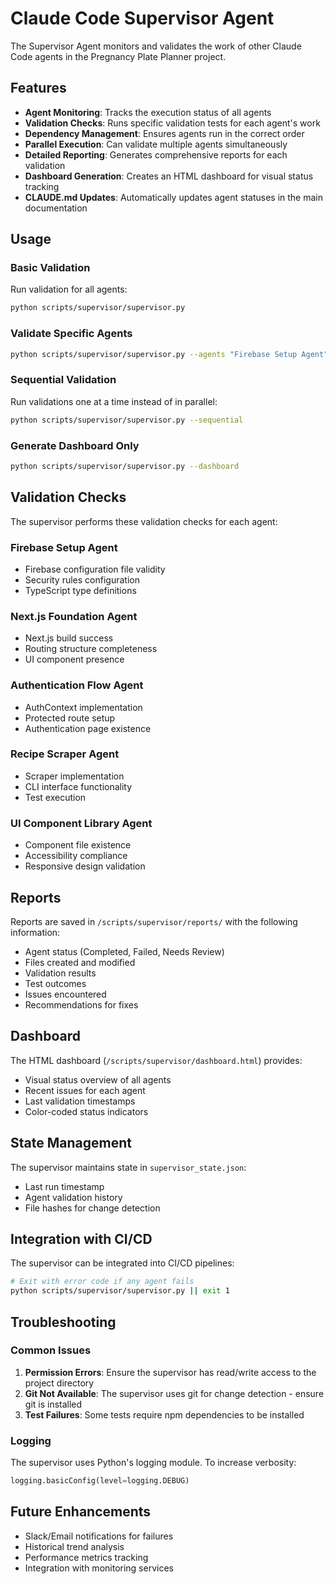 # Claude Code Supervisor Agent

The Supervisor Agent monitors and validates the work of other Claude Code agents in the Pregnancy Plate Planner project.

## Features

- **Agent Monitoring**: Tracks the execution status of all agents
- **Validation Checks**: Runs specific validation tests for each agent's work
- **Dependency Management**: Ensures agents run in the correct order
- **Parallel Execution**: Can validate multiple agents simultaneously
- **Detailed Reporting**: Generates comprehensive reports for each validation
- **Dashboard Generation**: Creates an HTML dashboard for visual status tracking
- **CLAUDE.md Updates**: Automatically updates agent statuses in the main documentation

## Usage

### Basic Validation
Run validation for all agents:
```bash
python scripts/supervisor/supervisor.py
```

### Validate Specific Agents
```bash
python scripts/supervisor/supervisor.py --agents "Firebase Setup Agent" "Next.js Foundation Agent"
```

### Sequential Validation
Run validations one at a time instead of in parallel:
```bash
python scripts/supervisor/supervisor.py --sequential
```

### Generate Dashboard Only
```bash
python scripts/supervisor/supervisor.py --dashboard
```

## Validation Checks

The supervisor performs these validation checks for each agent:

### Firebase Setup Agent
- Firebase configuration file validity
- Security rules configuration
- TypeScript type definitions

### Next.js Foundation Agent
- Next.js build success
- Routing structure completeness
- UI component presence

### Authentication Flow Agent
- AuthContext implementation
- Protected route setup
- Authentication page existence

### Recipe Scraper Agent
- Scraper implementation
- CLI interface functionality
- Test execution

### UI Component Library Agent
- Component file existence
- Accessibility compliance
- Responsive design validation

## Reports

Reports are saved in `/scripts/supervisor/reports/` with the following information:
- Agent status (Completed, Failed, Needs Review)
- Files created and modified
- Validation results
- Test outcomes
- Issues encountered
- Recommendations for fixes

## Dashboard

The HTML dashboard (`/scripts/supervisor/dashboard.html`) provides:
- Visual status overview of all agents
- Recent issues for each agent
- Last validation timestamps
- Color-coded status indicators

## State Management

The supervisor maintains state in `supervisor_state.json`:
- Last run timestamp
- Agent validation history
- File hashes for change detection

## Integration with CI/CD

The supervisor can be integrated into CI/CD pipelines:
```bash
# Exit with error code if any agent fails
python scripts/supervisor/supervisor.py || exit 1
```

## Troubleshooting

### Common Issues

1. **Permission Errors**: Ensure the supervisor has read/write access to the project directory
2. **Git Not Available**: The supervisor uses git for change detection - ensure git is installed
3. **Test Failures**: Some tests require npm dependencies to be installed

### Logging

The supervisor uses Python's logging module. To increase verbosity:
```python
logging.basicConfig(level=logging.DEBUG)
```

## Future Enhancements

- Slack/Email notifications for failures
- Historical trend analysis
- Performance metrics tracking
- Integration with monitoring services